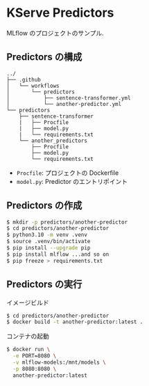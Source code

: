 # KServe Predictors

MLflow のプロジェクトのサンプル.

## Predictors の構成

```
../
├── .github
│   └── workflows
│       └── predictors
│           ├── sentence-transformer.yml
│           └── another-predictor.yml
└── predictors
    ├── sentence-transformer
    |   ├── Procfile
    |   ├── model.py
    |   └── requirements.txt
    └── another_predictors
        ├── Procfile
        ├── model.py
        └── requirements.txt
```

- `Procfile`: プロジェクトの Dockerfile
- `model.py`: Predictor のエントリポイント

## Predictors の作成

```bash
$ mkdir -p predictors/another-predictor
$ cd predictors/another-predictor
$ python3.10 -m venv .venv
$ source .venv/bin/activate
$ pip install --upgrade pip
$ pip install mlflow ...and so on
$ pip freeze > requirements.txt
```

## Predictors の実行

イメージビルド

```bash
$ cd predictors/another-predictor
$ docker build -t another-predictor:latest .
```

コンテナの起動

```bash
$ docker run \
  -e PORT=8080 \
  -v mlflow-models:/mnt/models \
  -p 8080:8080 \
  another-predictor:latest
```
